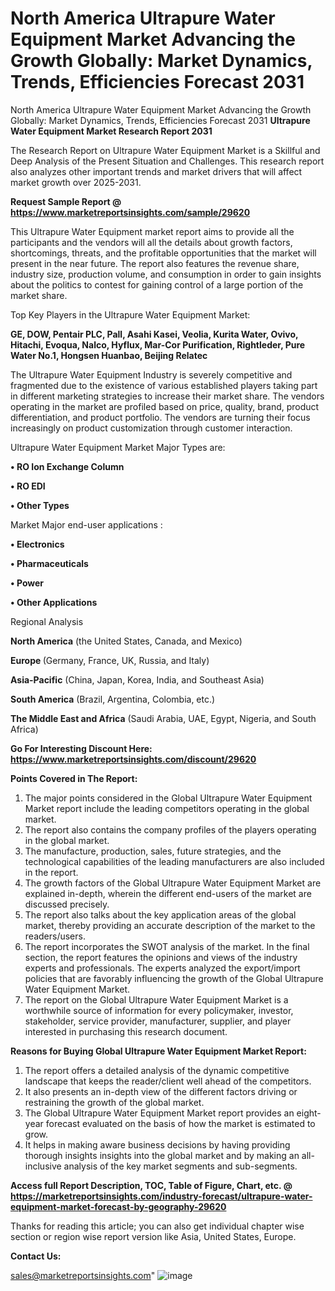 # North America Ultrapure Water Equipment Market Advancing the Growth Globally: Market Dynamics, Trends, Efficiencies Forecast 2031
North America Ultrapure Water Equipment Market Advancing the Growth Globally: Market Dynamics, Trends, Efficiencies Forecast 2031
<strong>Ultrapure Water Equipment Market Research Report 2031</strong>

The Research Report on Ultrapure Water Equipment Market is a Skillful and Deep Analysis of the Present Situation and Challenges. This research report also analyzes other important trends and market drivers that will affect market growth over 2025-2031.

<strong>Request Sample Report @ <a href=https://www.marketreportsinsights.com/sample/29620>https://www.marketreportsinsights.com/sample/29620</a></strong>

This Ultrapure Water Equipment market report aims to provide all the participants and the vendors will all the details about growth factors, shortcomings, threats, and the profitable opportunities that the market will present in the near future. The report also features the revenue share, industry size, production volume, and consumption in order to gain insights about the politics to contest for gaining control of a large portion of the market share.

Top Key Players in the Ultrapure Water Equipment Market:

<strong>GE, DOW, Pentair PLC, Pall, Asahi Kasei, Veolia, Kurita Water, Ovivo, Hitachi, Evoqua, Nalco, Hyflux, Mar-Cor Purification, Rightleder, Pure Water No.1, Hongsen Huanbao, Beijing Relatec</strong>

The Ultrapure Water Equipment Industry is severely competitive and fragmented due to the existence of various established players taking part in different marketing strategies to increase their market share. The vendors operating in the market are profiled based on price, quality, brand, product differentiation, and product portfolio. The vendors are turning their focus increasingly on product customization through customer interaction.

Ultrapure Water Equipment Market Major Types are:

<strong>• RO  Ion Exchange Column

• RO  EDI

• Other Types</strong>

Market Major end-user applications :

<strong>• Electronics

• Pharmaceuticals

• Power

• Other Applications</strong>

Regional Analysis

</u><strong><b>North America</b></strong> (the United States, Canada, and Mexico)

<strong><b>Europe </b></strong>(Germany, France, UK, Russia, and Italy)

<strong><b>Asia-Pacific</b></strong> (China, Japan, Korea, India, and Southeast Asia)

<strong><b>South America</b></strong> (Brazil, Argentina, Colombia, etc.)

<strong><b>The Middle East and Africa</b></strong> (Saudi Arabia, UAE, Egypt, Nigeria, and South Africa)

<strong>Go For Interesting Discount Here: <a href=https://www.marketreportsinsights.com/discount/29620>https://www.marketreportsinsights.com/discount/29620</a></strong>

<strong>Points Covered in The Report:</strong>
<ol>
  <li>The major points considered in the Global Ultrapure Water Equipment Market report include the leading competitors operating in the global market.</li>
  <li>The report also contains the company profiles of the players operating in the global market.</li>
  <li>The manufacture, production, sales, future strategies, and the technological capabilities of the leading manufacturers are also included in the report.</li>
  <li>The growth factors of the Global Ultrapure Water Equipment Market are explained in-depth, wherein the different end-users of the market are discussed precisely.</li>
  <li>The report also talks about the key application areas of the global market, thereby providing an accurate description of the market to the readers/users.</li>
  <li>The report incorporates the SWOT analysis of the market. In the final section, the report features the opinions and views of the industry experts and professionals. The experts analyzed the export/import policies that are favorably influencing the growth of the Global Ultrapure Water Equipment Market.</li>
  <li>The report on the Global Ultrapure Water Equipment Market is a worthwhile source of information for every policymaker, investor, stakeholder, service provider, manufacturer, supplier, and player interested in purchasing this research document.</li>
</ol>
<strong>Reasons for Buying Global Ultrapure Water Equipment Market Report:</strong>

<ol>
  <li>The report offers a detailed analysis of the dynamic competitive landscape that keeps the reader/client well ahead of the competitors.</li>
  <li>It also presents an in-depth view of the different factors driving or restraining the growth of the global market.</li>
  <li>The Global Ultrapure Water Equipment Market report provides an eight-year forecast evaluated on the basis of how the market is estimated to grow.</li>
  <li>It helps in making aware business decisions by having providing thorough insights insights into the global market and by making an all-inclusive analysis of the key market segments and sub-segments.</li>
</ol>
<strong>Access full Report Description, TOC, Table of Figure, Chart, etc. @ <a href=https://marketreportsinsights.com/industry-forecast/ultrapure-water-equipment-market-forecast-by-geography-29620>https://marketreportsinsights.com/industry-forecast/ultrapure-water-equipment-market-forecast-by-geography-29620</a></strong>


Thanks for reading this article; you can also get individual chapter wise section or region wise report version like Asia, United States, Europe.

<strong>Contact Us:</strong>

sales@marketreportsinsights.com"
![image](https://github.com/user-attachments/assets/dc92c04d-69e6-462b-89b1-0eb9733bc14e)
